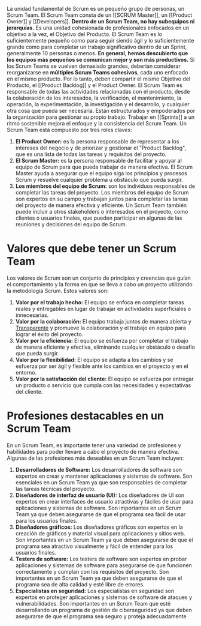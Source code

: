 La unidad fundamental de Scrum es un pequeño grupo de personas, un Scrum Team. El Scrum Team consta de un [[SCRUM Master]], un [[Product Owner]] y [[Developers]]. **Dentro de un Scrum Team, no hay subequipos ni jerarquías.** Es una unidad cohesionada de profesionales enfocados en un objetivo a la vez, el Objetivo del Producto.
El Scrum Team es lo suficientemente pequeño como para seguir siendo ágil y lo suficientemente grande como para completar un trabajo significativo dentro de un Sprint, generalmente 10 personas o menos. **En general, hemos descubierto que los equipos más pequeños se comunican mejor y son más productivos.** Si los Scrum Teams se vuelven demasiado grandes, deberían considerar reorganizarse en **múltiples Scrum Teams cohesivos**, cada uno enfocado en el mismo producto. Por lo tanto, deben compartir el mismo Objetivo del Producto, el [[Product Backlog]] y el Product Owner.
El Scrum Team es responsable de todas las actividades relacionadas con el producto, desde la colaboración de los interesados, la verificación, el mantenimiento, la operación, la experimentación, la investigación y el desarrollo, y cualquier otra cosa que pueda ser necesaria. Están estructurados y empoderados por la organización para gestionar su propio trabajo. Trabajar en [[Sprints]] a un ritmo sostenible mejora el enfoque y la consistencia del Scrum Team.
Un Scrum Team está compuesto por tres roles claves:
1. **El Product Owner:** es la persona responsable de representar a los intereses del negocio y de priorizar y gestionar el "Product Backlog", que es una lista de todas las tareas y requisitos del proyecto.
2. **El Scrum Master:** es la persona responsable de facilitar y apoyar al equipo de Scrum para que pueda trabajar de manera efectiva. El Scrum Master ayuda a asegurar que el equipo siga los principios y procesos Scrum y resuelve cualquier problema u obstáculo que pueda surgir.
3. **Los miembros del equipo de Scrum:** son los individuos responsables de completar las tareas del proyecto. Los miembros del equipo de Scrum son expertos en su campo y trabajan juntos para completar las tareas del proyecto de manera efectiva y eficiente. 
Un Scrum Team también puede incluir a otros stakeholders o interesados en el proyecto, como clientes o usuarios finales, que pueden participar en algunas de las reuniones y decisiones del equipo de Scrum. 


# Valores que debe tener un Scrum Team
Los valores de Scrum son un conjunto de principios y creencias que guían el comportamiento y la forma en que se lleva a cabo un proyecto utilizando la metodología Scrum. Estos valores son:
1. **Valor por el trabajo hecho:** El equipo se enfoca en completar tareas reales y entregables en lugar de trabajar en actividades superficiales o innecesarias.
2. **Valor por la colaboración:** El equipo trabaja juntos de manera abierta y [Transparente](Transparency) y promueve la colaboración y el trabajo en equipo para lograr el éxito del proyecto.
3. **Valor por la eficiencia:** El equipo se esfuerza por completar el trabajo de manera eficiente y efectiva, eliminando cualquier obstáculo o desafío que pueda surgir. 
4. **Valor por la flexibilidad:** El equipo se adapta a los cambios y se esfuerza por ser ágil y flexible ante los cambios en el proyecto y en el entorno.
5. **Valor por la satisfacción del cliente:** El equipo se esfuerza por entregar un producto o servicio que cumpla con las necesidades y expectativas del cliente. 


# Profesiones destacables en un Scrum Team
En un Scrum Team, es importante tener una variedad de profesiones y habilidades para poder llevare a cabo el proyecto de manera efectiva. Algunas de las profesiones más deseables en un Scrum Team incluyen:
1. **Desarrolladores de Software:** Los desarrolladores de software son expertos en crear y mantener aplicaciones y sistemas de software. Son esenciales en un Scrum Team ya que son responsables de completar las tareas técnicas del proyecto.
2. **Diseñadores de interfaz de usuario (UI):** Los diseñadores de UI son expertos en crear interfaces de usuario atractivas y fáciles de usar para aplicaciones y sistemas de software. Son importantes en un Scrum Team ya que deben asegurarse de que el programa sea fácil de usar para los usuarios finales.
3. **Diseñadores gráficos:** Los diseñadores gráficos son expertos en la creación de gráficos y material visual para aplicaciones y sitios web. Son importantes en un Scrum Team ya que deben asegurarse de que el programa sea atractivo visualmente y fácil de entender para los usuarios finales.
4. **Testers de software:** Los testers de software son expertos en probar aplicaciones y sistemas de software para asegurarse de que funcionen correctamente y cumplan con los requisitos del proyecto. Son importantes en un Scrum Team ya que deben asegurarse de que el programa sea de alta calidad y esté libre de errores.
5. **Especialistas en seguridad:** Los especialistas en seguridad son expertos en proteger aplicaciones y sistemas de software de ataques y vulnerabilidades. Son importantes en un Scrum Team que esté desarrollando un programa de gestión de ciberseguridad ya que deben asegurarse de que el programa sea seguro y proteja adecuadamente